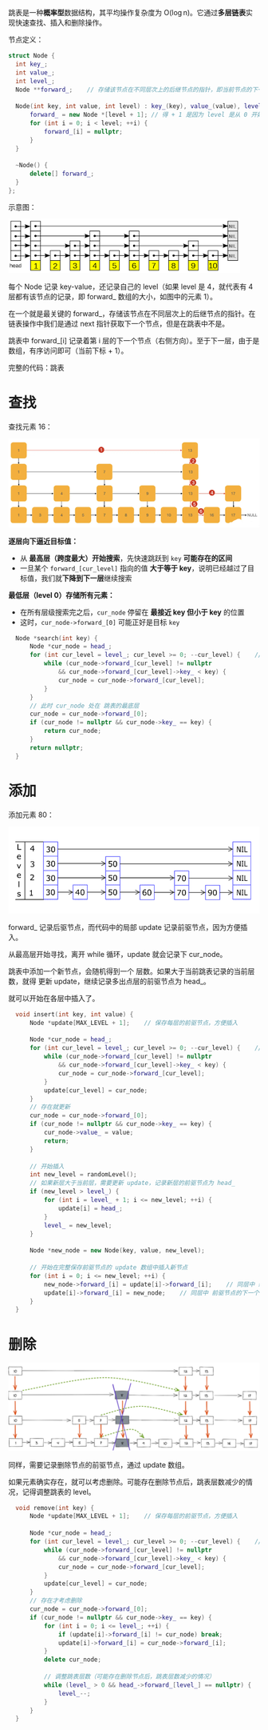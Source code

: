 跳表是一种**概率型**数据结构，其平均操作复杂度为 O(log n)。它通过**多层链表**实现快速查找、插入和删除操作。

节点定义：

```c++
struct Node {
  int key_;
  int value_;
  int level_;
  Node **forward_;    // 存储该节点在不同层次上的后继节点的指针，即当前节点的下一个节点

  Node(int key, int value, int level) : key_(key), value_(value), level_(level) {
	  forward_ = new Node *[level + 1];	// 得 + 1 是因为 level 是从 0 开始的
	  for (int i = 0; i < level; ++i) {
		  forward_[i] = nullptr;
	  }
  }

  ~Node() {
	  delete[] forward_;
  }
};
```

示意图：

![cc4842bc5b93c1713cccca8a80110c8b](跳表.assets/cc4842bc5b93c1713cccca8a80110c8b.png)

每个 Node 记录 key-value，还记录自己的 level（如果 level 是 4，就代表有 4 层都有该节点的记录，即 forward_ 数组的大小，如图中的元素 1）。

在一个就是最关键的 forward_，存储该节点在不同层次上的后继节点的指针。在链表操作中我们是通过 next 指针获取下一个节点，但是在跳表中不是。

跳表中 forward_[i] 记录着第 i 层的下一个节点（右侧方向）。至于下一层，由于是数组，有序访问即可（当前下标  + 1）。

完整的代码：跳表

# 查找

查找元素 16：

![image-20250321105338828](跳表.assets/image-20250321105338828.png)

**逐层向下逼近目标值：**

- 从 **最高层（跨度最大）开始搜索**，先快速跳跃到 `key` **可能存在的区间**
- 一旦某个 `forward_[cur_level]` 指向的值 **大于等于 key**，说明已经越过了目标值，我们就**下降到下一层**继续搜索

**最低层（level 0）存储所有元素：**

- 在所有层级搜索完之后，`cur_node` 停留在 **最接近 key 但小于 key** 的位置
- 这时，`cur_node->forward_[0]` 可能正好是目标 `key`

```c++
  Node *search(int key) {
	  Node *cur_node = head_;
	  for (int cur_level = level_; cur_level >= 0; --cur_level) {    // 从跳表当前最高层开始查找
		  while (cur_node->forward_[cur_level] != nullptr
			  && cur_node->forward_[cur_level]->key_ < key) {
			  cur_node = cur_node->forward_[cur_level];
		  }
	  }
	  // 此时 cur_node 处在 跳表的最底层
	  cur_node = cur_node->forward_[0];
	  if (cur_node != nullptr && cur_node->key_ == key) {
		  return cur_node;
	  }
	  return nullptr;
  }
```

# 添加

添加元素 80：

![skiplist01](跳表.assets/skiplist01.gif)

forward_ 记录后驱节点，而代码中的局部 update 记录前驱节点，因为方便插入。

从最高层开始寻找，离开 while 循环，update 就会记录下 cur_node。

跳表中添加一个新节点，会随机得到一个 层数。如果大于当前跳表记录的当前层数，就得 更新 update，继续记录多出点层的前驱节点为 head_。

就可以开始在各层中插入了。

```c++
  void insert(int key, int value) {
	  Node *update[MAX_LEVEL + 1];    // 保存每层的前驱节点，方便插入

	  Node *cur_node = head_;
	  for (int cur_level = level_; cur_level >= 0; --cur_level) {    // 从跳表当前最高层开始查找
		  while (cur_node->forward_[cur_level] != nullptr
			  && cur_node->forward_[cur_level]->key_ < key) {
			  cur_node = cur_node->forward_[cur_level];
		  }
		  update[cur_level] = cur_node;
	  }
	  // 存在就更新
	  cur_node = cur_node->forward_[0];
	  if (cur_node != nullptr && cur_node->key_ == key) {
		  cur_node->value_ = value;
		  return;
	  }

	  // 开始插入
	  int new_level = randomLevel();
	  // 如果新层大于当前层，需要更新 update，记录新层的前驱节点为 head_
	  if (new_level > level_) {
		  for (int i = level_ + 1; i <= new_level; ++i) {
			  update[i] = head_;
		  }
		  level_ = new_level;
	  }

	  Node *new_node = new Node(key, value, new_level);

	  // 开始在完整保存前驱节点的 update 数组中插入新节点
	  for (int i = 0; i <= new_level; ++i) {
		  new_node->forward_[i] = update[i]->forward_[i];    // 同层中 新节点执行其前驱节点的下一个节点
		  update[i]->forward_[i] = new_node;    // 同层中 前驱节点的下一个节点指向新节点
	  }
  }
```



# 删除

![a632409bfc6c1d2e6c9269ba04434935](跳表.assets/a632409bfc6c1d2e6c9269ba04434935.png)

同样，需要记录删除节点的前驱节点，通过 update 数组。

如果元素确实存在，就可以考虑删除。可能存在删除节点后，跳表层数减少的情况，记得调整跳表的 level。

```c++
  void remove(int key) {
	  Node *update[MAX_LEVEL + 1];    // 保存每层的前驱节点，方便插入

	  Node *cur_node = head_;
	  for (int cur_level = level_; cur_level >= 0; --cur_level) {    // 从跳表当前最高层开始查找
		  while (cur_node->forward_[cur_level] != nullptr
			  && cur_node->forward_[cur_level]->key_ < key) {
			  cur_node = cur_node->forward_[cur_level];
		  }
		  update[cur_level] = cur_node;
	  }
	  // 存在才考虑删除
	  cur_node = cur_node->forward_[0];
	  if (cur_node != nullptr && cur_node->key_ == key) {
		  for (int i = 0; i <= level_; ++i) {
			  if (update[i]->forward_[i] != cur_node) break;
			  update[i]->forward_[i] = cur_node->forward_[i];
		  }
		  delete cur_node;

		  // 调整跳表层数（可能存在删除节点后，跳表层数减少的情况）
		  while (level_ > 0 && head_->forward_[level_] == nullptr) {
			  level_--;
		  }
	  }
  }
```

